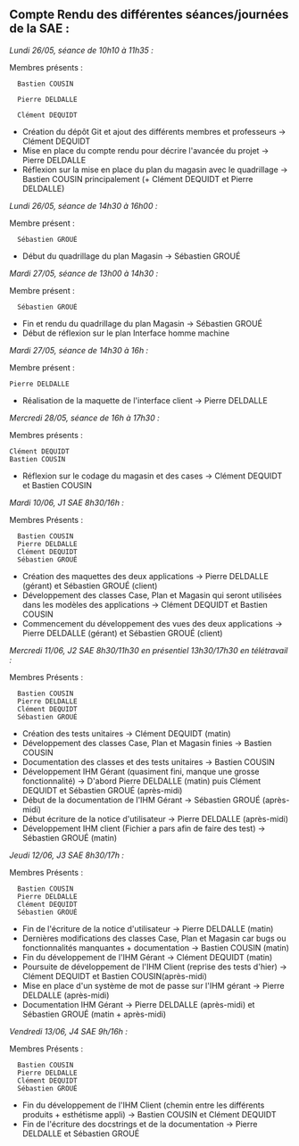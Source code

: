 ## __Compte Rendu des différentes séances/journées de la SAE :__

  *Lundi 26/05, séance de 10h10 à 11h35 :*
  
  Membres présents : 
  
      Bastien COUSIN
      
      Pierre DELDALLE
      
      Clément DEQUIDT
    
- Création du dépôt Git et ajout des différents membres et professeurs -> Clément DEQUIDT
- Mise en place du compte rendu pour décrire l'avancée du projet -> Pierre DELDALLE
- Réflexion sur la mise en place du plan du magasin avec le quadrillage -> Bastien COUSIN principalement (+ Clément DEQUIDT et Pierre DELDALLE)


*Lundi 26/05, séance de 14h30 à 16h00 :*
  
  Membre présent : 

      Sébastien GROUÉ


- Début du quadrillage du plan Magasin -> Sébastien GROUÉ


*Mardi 27/05, séance de 13h00 à 14h30 :*
  
  Membre présent : 

      Sébastien GROUÉ


- Fin et rendu du quadrillage du plan Magasin -> Sébastien GROUÉ
- Début de réflexion sur le plan Interface homme machine


*Mardi 27/05, séance de 14h30 à 16h :*

 Membre présent : 

    Pierre DELDALLE

- Réalisation de la maquette de l'interface client -> Pierre DELDALLE

*Mercredi 28/05, séance de 16h à 17h30 :*

Membres présents :

    Clément DEQUIDT
    Bastien COUSIN

- Réflexion sur le codage du magasin et des cases -> Clément DEQUIDT et Bastien COUSIN

*Mardi 10/06, J1 SAE 8h30/16h :*

Membres Présents :

      Bastien COUSIN
      Pierre DELDALLE
      Clément DEQUIDT
      Sébastien GROUÉ 

 - Création des maquettes des deux applications -> Pierre DELDALLE (gérant) et Sébastien GROUÉ (client)
 - Développement des classes Case, Plan et Magasin qui seront utilisées dans les modèles des applications -> Clément DEQUIDT et Bastien COUSIN
 - Commencement du développement des vues des deux applications -> Pierre DELDALLE (gérant) et Sébastien GROUÉ (client)


*Mercredi 11/06, J2 SAE 8h30/11h30 en présentiel 13h30/17h30 en télétravail :*

Membres Présents :

      Bastien COUSIN
      Pierre DELDALLE
      Clément DEQUIDT
      Sébastien GROUÉ 

- Création des tests unitaires -> Clément DEQUIDT (matin)
- Développement des classes Case, Plan et Magasin finies -> Bastien COUSIN
- Documentation des classes et des tests unitaires -> Bastien COUSIN
- Développement IHM Gérant (quasiment fini, manque une grosse fonctionnalité) -> D'abord Pierre DELDALLE (matin) puis Clément DEQUIDT et Sébastien GROUÉ (après-midi)
- Début de la documentation de l'IHM Gérant -> Sébastien GROUÉ (après-midi)
- Début écriture de la notice d'utilisateur -> Pierre DELDALLE (après-midi)
- Développement IHM client (Fichier a pars afin de faire des test) -> Sébastien GROUÉ (matin)
  
*Jeudi 12/06, J3 SAE 8h30/17h :*

Membres Présents :

      Bastien COUSIN
      Pierre DELDALLE
      Clément DEQUIDT
      Sébastien GROUÉ 

- Fin de l'écriture de la notice d'utilisateur -> Pierre DELDALLE (matin)
- Dernières modifications des classes Case, Plan et Magasin car bugs ou fonctionnalités manquantes + documentation -> Bastien COUSIN (matin)
- Fin du développement de l'IHM Gérant -> Clément DEQUIDT (matin)
- Poursuite de développement de l'IHM Client (reprise des tests d'hier) -> Clément DEQUIDT et Bastien COUSIN(après-midi)
- Mise en place d'un système de mot de passe sur l'IHM gérant -> Pierre DELDALLE (après-midi)
- Documentation IHM Gérant -> Pierre DELDALLE (après-midi) et Sébastien GROUÉ (matin + après-midi)


*Vendredi 13/06, J4 SAE 9h/16h :*

Membres Présents :

      Bastien COUSIN
      Pierre DELDALLE
      Clément DEQUIDT
      Sébastien GROUÉ 

- Fin du développement de l'IHM Client (chemin entre les différents produits + esthétisme appli) -> Bastien COUSIN et Clément DEQUIDT
- Fin de l'écriture des docstrings et de la documentation -> Pierre DELDALLE et Sébastien GROUÉ
